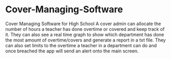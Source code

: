 # Cover-Managing-Software
Cover Managing Software for High School
A cover admin can allocate the number of hours a teacher has done overtime or covered and keep track of it. They can also see a real time graph to show
which department has done the most amount of overtime/covers and generate a report in a txt file. They can also set limits to the overtime a teacher in a 
department can do and once breached the app will send an alert onto the main screen.
